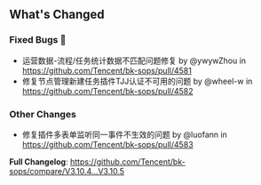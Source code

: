 <!-- Release notes generated using configuration in .github/release.yml at master -->

## What's Changed

### Fixed Bugs 👾
* 运营数据-流程/任务统计数据不匹配问题修复 by @ywywZhou in https://github.com/Tencent/bk-sops/pull/4581
* 修复节点管理新建任务插件TJJ认证不可用的问题 by @wheel-w in https://github.com/Tencent/bk-sops/pull/4582

### Other Changes
* 修复插件多表单监听同一事件不生效的问题 by @luofann in https://github.com/Tencent/bk-sops/pull/4583


**Full Changelog**: https://github.com/Tencent/bk-sops/compare/V3.10.4...V3.10.5
